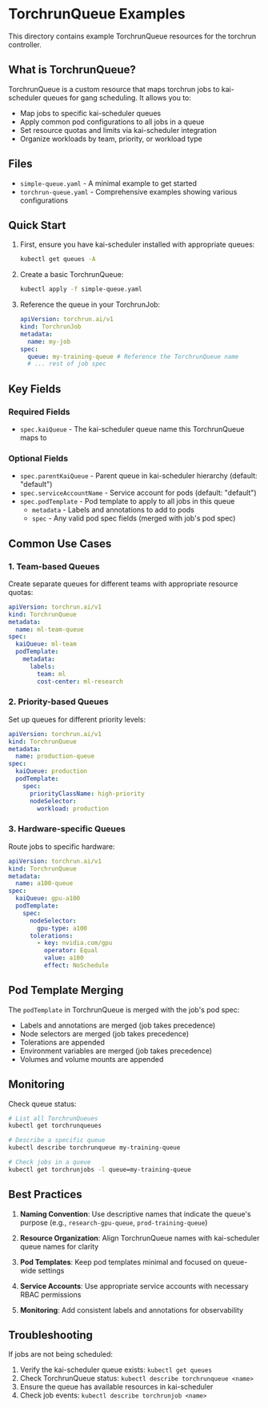 # TorchrunQueue Examples

This directory contains example TorchrunQueue resources for the torchrun controller.

## What is TorchrunQueue?

TorchrunQueue is a custom resource that maps torchrun jobs to kai-scheduler queues for gang scheduling. It allows you to:

- Map jobs to specific kai-scheduler queues
- Apply common pod configurations to all jobs in a queue
- Set resource quotas and limits via kai-scheduler integration
- Organize workloads by team, priority, or workload type

## Files

- `simple-queue.yaml` - A minimal example to get started
- `torchrun-queue.yaml` - Comprehensive examples showing various configurations

## Quick Start

1. First, ensure you have kai-scheduler installed with appropriate queues:

   ```bash
   kubectl get queues -A
   ```

2. Create a basic TorchrunQueue:

   ```bash
   kubectl apply -f simple-queue.yaml
   ```

3. Reference the queue in your TorchrunJob:
   ```yaml
   apiVersion: torchrun.ai/v1
   kind: TorchrunJob
   metadata:
     name: my-job
   spec:
     queue: my-training-queue # Reference the TorchrunQueue name
     # ... rest of job spec
   ```

## Key Fields

### Required Fields

- `spec.kaiQueue` - The kai-scheduler queue name this TorchrunQueue maps to

### Optional Fields

- `spec.parentKaiQueue` - Parent queue in kai-scheduler hierarchy (default: "default")
- `spec.serviceAccountName` - Service account for pods (default: "default")
- `spec.podTemplate` - Pod template to apply to all jobs in this queue
  - `metadata` - Labels and annotations to add to pods
  - `spec` - Any valid pod spec fields (merged with job's pod spec)

## Common Use Cases

### 1. Team-based Queues

Create separate queues for different teams with appropriate resource quotas:

```yaml
apiVersion: torchrun.ai/v1
kind: TorchrunQueue
metadata:
  name: ml-team-queue
spec:
  kaiQueue: ml-team
  podTemplate:
    metadata:
      labels:
        team: ml
        cost-center: ml-research
```

### 2. Priority-based Queues

Set up queues for different priority levels:

```yaml
apiVersion: torchrun.ai/v1
kind: TorchrunQueue
metadata:
  name: production-queue
spec:
  kaiQueue: production
  podTemplate:
    spec:
      priorityClassName: high-priority
      nodeSelector:
        workload: production
```

### 3. Hardware-specific Queues

Route jobs to specific hardware:

```yaml
apiVersion: torchrun.ai/v1
kind: TorchrunQueue
metadata:
  name: a100-queue
spec:
  kaiQueue: gpu-a100
  podTemplate:
    spec:
      nodeSelector:
        gpu-type: a100
      tolerations:
        - key: nvidia.com/gpu
          operator: Equal
          value: a100
          effect: NoSchedule
```

## Pod Template Merging

The `podTemplate` in TorchrunQueue is merged with the job's pod spec:

- Labels and annotations are merged (job takes precedence)
- Node selectors are merged (job takes precedence)
- Tolerations are appended
- Environment variables are merged (job takes precedence)
- Volumes and volume mounts are appended

## Monitoring

Check queue status:

```bash
# List all TorchrunQueues
kubectl get torchrunqueues

# Describe a specific queue
kubectl describe torchrunqueue my-training-queue

# Check jobs in a queue
kubectl get torchrunjobs -l queue=my-training-queue
```

## Best Practices

1. **Naming Convention**: Use descriptive names that indicate the queue's purpose (e.g., `research-gpu-queue`, `prod-training-queue`)

2. **Resource Organization**: Align TorchrunQueue names with kai-scheduler queue names for clarity

3. **Pod Templates**: Keep pod templates minimal and focused on queue-wide settings

4. **Service Accounts**: Use appropriate service accounts with necessary RBAC permissions

5. **Monitoring**: Add consistent labels and annotations for observability

## Troubleshooting

If jobs are not being scheduled:

1. Verify the kai-scheduler queue exists: `kubectl get queues`
2. Check TorchrunQueue status: `kubectl describe torchrunqueue <name>`
3. Ensure the queue has available resources in kai-scheduler
4. Check job events: `kubectl describe torchrunjob <name>`
